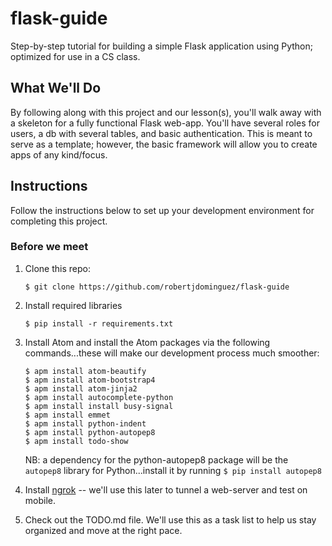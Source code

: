 # flask-guide
Step-by-step tutorial for building a simple Flask application using Python; optimized for use in a CS class.


## What We'll Do
By following along with this project and our lesson(s), you'll walk away with a skeleton for a fully functional Flask web-app. You'll have several roles for users, a db with several tables, and basic authentication. This is meant to serve as a template; however, the basic framework will allow you to create apps of any kind/focus.

## Instructions
Follow the instructions below to set up your development environment for completing this project.

### Before we meet
1. Clone this repo:

   ```Shell
   $ git clone https://github.com/robertjdominguez/flask-guide
   ```

2. Install required libraries

   ```Shell   
   $ pip install -r requirements.txt
   ```

3. Install Atom and install the Atom packages via the following commands...these will make our development process much smoother:

    ```Shell
    $ apm install atom-beautify
    $ apm install atom-bootstrap4
    $ apm install atom-jinja2
    $ apm install autocomplete-python
    $ apm install install busy-signal
    $ apm install emmet
    $ apm install python-indent
    $ apm install python-autopep8
    $ apm install todo-show
    ```

    NB: a dependency for the python-autopep8 package will be the `autopep8` library for Python...install it by running
      `$ pip install autopep8`

4. Install [ngrok](https://ngrok.com/download) -- we'll use this later to tunnel a web-server and test on mobile.

5. Check out the TODO.md file. We'll use this as a task list to help us stay organized and move at the right pace.
